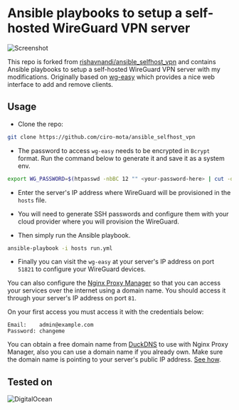 # Ansible playbooks to setup a self-hosted WireGuard VPN server

![Screenshot](https://user-images.githubusercontent.com/101431112/209468911-88c70c8d-c686-4dac-b4c7-bc3b1fb67568.png)

This repo is forked from [rishavnandi/ansible_selfhost_vpn](https://github.com/rishavnandi/ansible_selfhost_vpn) and contains Ansible playbooks to setup a self-hosted WireGuard VPN server with my modifications. Originally based on [wg-easy](https://github.com/WeeJeWel/wg-easy) which provides a nice web interface to add and remove clients.

## Usage

- Clone the repo:

```bash
git clone https://github.com/ciro-mota/ansible_selfhost_vpn
```
- The password to access `wg-easy` needs to be encrypted in `Bcrypt` format. Run the command below to generate it and save it as a system env.

```bash
export WG_PASSWORD=$(htpasswd -nbBC 12 "" <your-password-here> | cut -d ':' -f2)
```

- Enter the server's IP address where WireGuard will be provisioned in the `hosts` file.

- You will need to generate SSH passwords and configure them with your cloud provider where you will provision the WireGuard.

- Then simply run the Ansible playbook.

```bash
ansible-playbook -i hosts run.yml
```
- Finally you can visit the `wg-easy` at your server's IP address on port `51821` to configure your WireGuard devices.

You can also configure the [Nginx Proxy Manager](https://nginxproxymanager.com/guide/) so that you can access your services over the internet using a domain name. You should access it through your server's IP address on port `81`.

On your first access you must access it with the credentials below:

```
Email:    admin@example.com
Password: changeme
```

You can obtain a free domain name from [DuckDNS](https://www.duckdns.org/) to use with Nginx Proxy Manager, also you can use a domain name if you already own.
Make sure the domain name is pointing to your server's public IP address. [See how](https://www.youtube.com/watch?v=qlcVx-k-02E).

## Tested on
<img alt="DigitalOcean" src="https://img.shields.io/badge/DigitalOcean-0080FF?logo=digitalocean&logoColor=fff&style=for-the-badge" />
